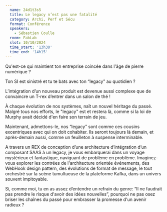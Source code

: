 ```yaml
---
  name: 24d1t3s5
  title: Le legacy n’est pas une fatalité
  category: Archi, Perf et Sécu
  format: Conférence
  speakers: 
    - Sébastien Coulle
  room: FabLab
  slot: 10/10/2024
  time_start: '13h30'
  time_end: '14h15'
---
```

Qu'est-ce qui maintient ton entreprise coincée dans l'âge de pierre numérique ?

Ton SI est sinistré et tu te bats avec ton “legacy” au quotidien ?

L’intégration d’un nouveau produit est devenue aussi complexe que de convaincre un T-rex d’entrer dans un salon de thé !

À chaque évolution de nos systèmes, naît un nouvel héritage du passé. Malgré tous nos efforts, le "legacy" est et restera là, comme si la loi de Murphy avait décidé d'en faire son terrain de jeu.

Maintenant, admettons-le, nos “legacy” sont comme ces cousins excentriques avec qui on doit cohabiter. Ils seront toujours là demain, et après-demain aussi, comme un feuilleton à suspense interminable.

A travers un REX de conception d’une architecture d’intégration d’un composant SAAS à un legacy, je vous embarquerai dans un voyage mystérieux et fantastique, naviguant de problème en problème. Imaginez-vous explorer les contrées de l'architecture orientée événements, des WebHook design pattern, des évolutions de format de message, le tout orchestré sur la scène tumultueuse de la plateforme Kafka, dans un univers souvent impitoyable.

Si, comme moi, tu en as assez d’entendre un refrain du genre: “Il ne faudrait pas prendre le risque d'avoir des idées nouvelles”, pourquoi ne pas osez briser les chaînes du passé pour embrasser la promesse d'un avenir radieux ?
